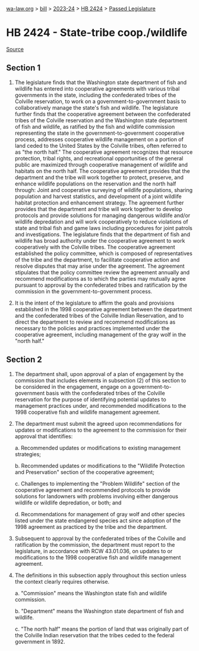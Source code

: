 [wa-law.org](/) > [bill](/bill/) > [2023-24](/bill/2023-24/) > [HB 2424](/bill/2023-24/hb/2424/) > [Passed Legislature](/bill/2023-24/hb/2424/S.PL/)

# HB 2424 - State-tribe coop./wildlife

[Source](http://lawfilesext.leg.wa.gov/biennium/2023-24/Pdf/Bills/House%20Passed%20Legislature/2424-S.PL.pdf)

## Section 1
1. The legislature finds that the Washington state department of fish and wildlife has entered into cooperative agreements with various tribal governments in the state, including the confederated tribes of the Colville reservation, to work on a government-to-government basis to collaboratively manage the state's fish and wildlife. The legislature further finds that the cooperative agreement between the confederated tribes of the Colville reservation and the Washington state department of fish and wildlife, as ratified by the fish and wildlife commission representing the state in the government-to-government cooperative process, addresses cooperative wildlife management on a portion of land ceded to the United States by the Colville tribes, often referred to as "the north half." The cooperative agreement recognizes that resource protection, tribal rights, and recreational opportunities of the general public are maximized through cooperative management of wildlife and habitats on the north half. The cooperative agreement provides that the department and the tribe will work together to protect, preserve, and enhance wildlife populations on the reservation and the north half through: Joint and cooperative surveying of wildlife populations, sharing population and harvest statistics, and development of a joint wildlife habitat protection and enhancement strategy. The agreement further provides that the department and tribe will work together to develop protocols and provide solutions for managing dangerous wildlife and/or wildlife depredation and will work cooperatively to reduce violations of state and tribal fish and game laws including procedures for joint patrols and investigations. The legislature finds that the department of fish and wildlife has broad authority under the cooperative agreement to work cooperatively with the Colville tribes. The cooperative agreement established the policy committee, which is composed of representatives of the tribe and the department, to facilitate cooperative action and resolve disputes that may arise under the agreement. The agreement stipulates that the policy committee review the agreement annually and recommend modifications as to which the parties may mutually agree pursuant to approval by the confederated tribes and ratification by the commission in the government-to-government process.

2. It is the intent of the legislature to affirm the goals and provisions established in the 1998 cooperative agreement between the department and the confederated tribes of the Colville Indian Reservation, and to direct the department to review and recommend modifications as necessary to the policies and practices implemented under the cooperative agreement, including management of the gray wolf in the "north half."

## Section 2
1. The department shall, upon approval of a plan of engagement by the commission that includes elements in subsection (2) of this section to be considered in the engagement, engage on a government-to-government basis with the confederated tribes of the Colville reservation for the purpose of identifying potential updates to management practices under, and recommended modifications to the 1998 cooperative fish and wildlife management agreement.

2. The department must submit the agreed upon recommendations for updates or modifications to the agreement to the commission for their approval that identifies:

    a. Recommended updates or modifications to existing management strategies;

    b. Recommended updates or modifications to the "Wildlife Protection and Preservation" section of the cooperative agreement;

    c. Challenges to implementing the "Problem Wildlife" section of the cooperative agreement and recommended protocols to provide solutions for landowners with problems involving either dangerous wildlife or wildlife depredation, or both; and

    d. Recommendations for management of gray wolf and other species listed under the state endangered species act since adoption of the 1998 agreement as practiced by the tribe and the department.

3. Subsequent to approval by the confederated tribes of the Colville and ratification by the commission, the department must report to the legislature, in accordance with RCW 43.01.036, on updates to or modifications to the 1998 cooperative fish and wildlife management agreement.

4. The definitions in this subsection apply throughout this section unless the context clearly requires otherwise.

    a. "Commission" means the Washington state fish and wildlife commission.

    b. "Department" means the Washington state department of fish and wildlife.

    c. "The north half" means the portion of land that was originally part of the Colville Indian reservation that the tribes ceded to the federal government in 1892.
